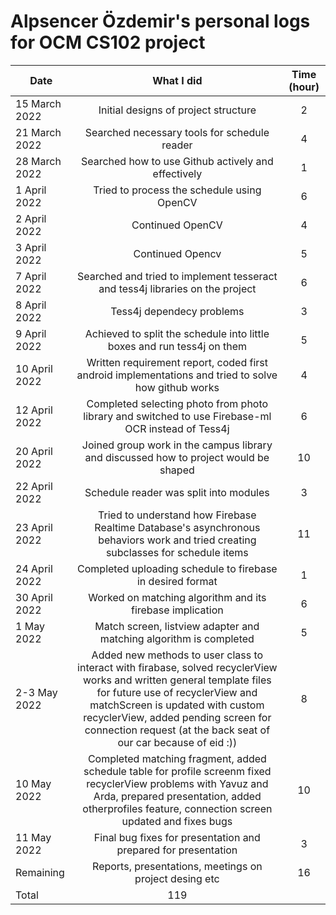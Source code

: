 # Alpsencer Özdemir's personal logs for OCM CS102 project
|  Date | What I did | Time (hour) |
| -------|:-----------------------------:|:----------:|
| 15 March 2022| Initial designs of project structure | 2 |
| 21 March 2022| Searched necessary tools for schedule reader | 4 |
| 28 March 2022| Searched how to use Github actively and effectively | 1 |
| 1 April 2022| Tried to process the schedule using OpenCV | 6 |
| 2 April 2022| Continued OpenCV | 4 |
| 3 April 2022| Continued Opencv | 5 |
| 7 April 2022| Searched and tried to implement tesseract and tess4j libraries on the project | 6 |
| 8 April 2022| Tess4j dependecy problems | 3 |
| 9 April 2022| Achieved to split the schedule into little boxes and run tess4j on them | 5 |
| 10 April 2022| Written requirement report, coded first android implementations and tried to solve how github works| 4 |
| 12 April 2022| Completed selecting photo from photo library and switched to use Firebase-ml OCR instead of Tess4j | 6 |
| 20 April 2022| Joined group work in the campus library and discussed how to project would be shaped | 10 |
| 22 April 2022| Schedule reader was split into modules | 3 |
| 23 April 2022| Tried to understand how Firebase Realtime Database's asynchronous behaviors work and tried creating subclasses for schedule items  | 11 |
| 24 April 2022| Completed uploading schedule to firebase in desired format | 1 |
| 30 April 2022| Worked on matching algorithm and its firebase implication | 6 |
| 1 May 2022| Match screen, listview adapter and matching algorithm is completed | 5 |
| 2-3 May 2022| Added new methods to user class to interact with firabase, solved recyclerView works and written general template files for future use of recyclerView and matchScreen is updated with custom recyclerView, added pending screen for connection request  (at the back seat of our car because of eid :)) | 8 |
| 10 May 2022| Completed matching fragment, added schedule table for profile screenm fixed recyclerView problems with Yavuz and Arda, prepared presentation, added otherprofiles feature, connection screen updated and fixes bugs | 10 |
| 11 May 2022| Final bug fixes for presentation and prepared for presentation | 3 |
| Remaining | Reports, presentations, meetings on project desing etc | 16 |
| Total | 119 |























